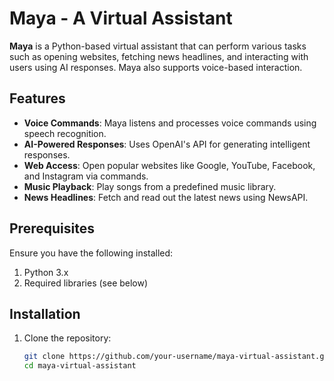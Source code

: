 # Maya - A Virtual Assistant

**Maya** is a Python-based virtual assistant that can perform various tasks such as opening websites, fetching news headlines, and interacting with users using AI responses. Maya also supports voice-based interaction.

## Features

- **Voice Commands**: Maya listens and processes voice commands using speech recognition.
- **AI-Powered Responses**: Uses OpenAI's API for generating intelligent responses.
- **Web Access**: Open popular websites like Google, YouTube, Facebook, and Instagram via commands.
- **Music Playback**: Play songs from a predefined music library.
- **News Headlines**: Fetch and read out the latest news using NewsAPI.

## Prerequisites

Ensure you have the following installed:

1. Python 3.x
2. Required libraries (see below)

## Installation

1. Clone the repository:
   ```bash
   git clone https://github.com/your-username/maya-virtual-assistant.git
   cd maya-virtual-assistant
